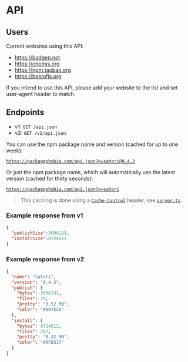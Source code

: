 # API

## Users

Current websites using this API:

- https://badgen.net
- https://cnpmjs.org
- https://npm.taobao.org
- https://bestofjs.org

If you intend to use this API, please add your website to the list and set user-agent header to match.

## Endpoints

- v1: `GET /api.json`
- v2: `GET /v2/api.json`

You can use the npm package name and version (cached for up to one week):

[`https://packagephobia.com/api.json?p=satori@0.4.3`](https://packagephobia.com/api.json?p=satori@0.4.3)

Or just the npm package name, which will automatically use the latest version (cached for thirty seconds):

[`https://packagephobia.com/api.json?p=satori`](https://packagephobia.com/api.json?p=satori)

> This caching is done using a [`Cache-Control`](https://developer.mozilla.org/en-US/docs/Web/HTTP/Headers/Cache-Control) header, see [`server.ts`](https://github.com/styfle/packagephobia/blob/main/src/server.ts).

### Example response from v1

```json
{
  "publishSize":3686131,
  "installSize":8724612
}
```

### Example response from v2

```json
{
  "name": "satori",
  "version": "0.4.3",
  "publish": {
    "bytes": 3686131,
    "files": 19,
    "pretty": "3.52 MB",
    "color": "#007EC6"
  },
  "install": {
    "bytes": 8724612,
    "files": 297,
    "pretty": "8.32 MB",
    "color": "#DFB317"
  }
}
```
